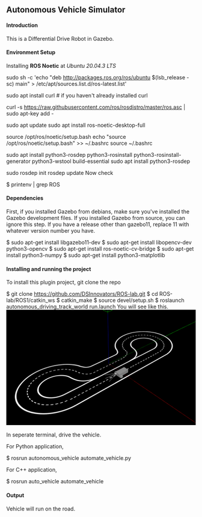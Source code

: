 ## Autonomous Vehicle Simulator

#### Introduction

This is a Differential Drive Robot in Gazebo.

#### Environment Setup

Installing **ROS Noetic** at *Ubuntu 20.04.3 LTS*

sudo sh -c 'echo "deb http://packages.ros.org/ros/ubuntu $(lsb_release -sc) main" > /etc/apt/sources.list.d/ros-latest.list'

sudo apt install curl # if you haven't already installed curl
 
curl -s https://raw.githubusercontent.com/ros/rosdistro/master/ros.asc | sudo apt-key add -
 
sudo apt update
sudo apt install ros-noetic-desktop-full
 
source /opt/ros/noetic/setup.bash
echo "source /opt/ros/noetic/setup.bash" >> ~/.bashrc
source ~/.bashrc
 
sudo apt install python3-rosdep python3-rosinstall python3-rosinstall-generator python3-wstool build-essential
sudo apt install python3-rosdep
 
sudo rosdep init
rosdep update
Now check

$ printenv | grep ROS
#### Dependencies

First, if you installed Gazebo from debians, make sure you've installed the Gazebo development files. If you installed Gazebo from source, you can ignore this step. If you have a release other than gazebo11, replace 11 with whatever version number you have.

$ sudo apt-get install libgazebo11-dev
$ sudo apt-get install libopencv-dev python3-opencv
$ sudo apt-get install ros-noetic-cv-bridge
$ sudo apt-get install python3-numpy
$ sudo apt-get install python3-matplotlib
#### Installing and running the project

To install this plugin project, git clone the repo

$ git clone https://github.com/DSInnovators/ROS-lab.git
$ cd ROS-lab/ROS1/catkin_ws
$ catkin_make
$ source devel/setup.sh 
$ roslaunch autonomous_driving_track_world run.launch
You will see like this.
![img.png](img.png)

In seperate terminal, drive the vehicle.


For Python application,

$ rosrun autonomous_vehicle automate_vehicle.py

For C++ application,

$ rosrun auto_vehicle automate_vehicle
#### Output

Vehicle will run on the road.

